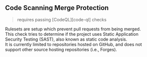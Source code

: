 ## Code Scanning Merge Protection

> requires passing [CodeQL][code-ql] checks

Rulesets are setup which prevent pull requests from being merged.  
This check tries to determine if the project uses Static Application   
Security Testing (SAST), also known as static code analysis.    
It is currently limited to repositories hosted on GitHub, and does not   
support other source hosting repositories (i.e., Forges).  
 
[codeql]: https://codeql.github.com/

